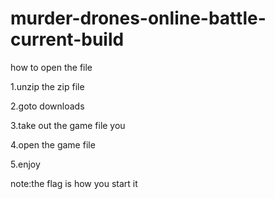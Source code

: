 # murder-drones-online-battle-current-build

how to open the file

1.unzip the zip file

2.goto downloads	

3.take out the game file you

4.open the game file	

5.enjoy

note:the flag is how you start it
